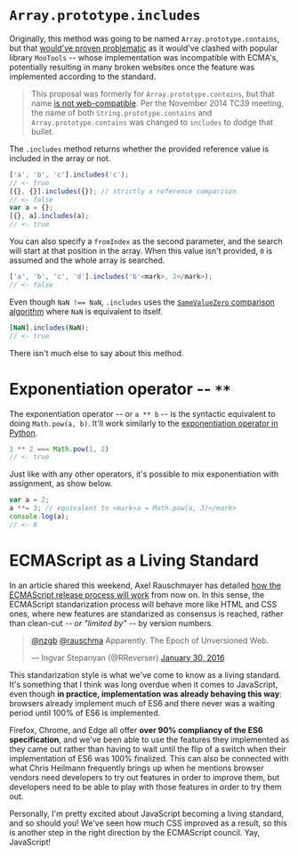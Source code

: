 # `Array.prototype.includes`

Originally, this method was going to be named `Array.prototype.contains`, but that [would've proven problematic][3] as it would've clashed with popular library `MooTools` -- whose implementation was incompatible with ECMA's, potentially resulting in many broken websites once the feature was implemented according to the standard.

> This proposal was formerly for `Array.prototype.contains`, but that name [is not web-compatible][4]. Per the November 2014 TC39 meeting, the name of both `String.prototype.contains` and `Array.prototype.contains` was changed to `includes` to dodge that bullet.

The `.includes` method returns whether the provided reference value is included in the array or not.

```js
['a', 'b', 'c'].includes('c');
// <- true
[{}, {}].includes({}); // strictly a reference comparison
// <- false
var a = {};
[{}, a].includes(a);
// <- true
```

You can also specify a `fromIndex` as the second parameter, and the search will start at that position in the array. When this value isn't provided, `0` is assumed and the whole array is searched.

```js
['a', 'b', 'c', 'd'].includes('b'<mark>, 2</mark>);
// <- false
```

Even though `NaN !== NaN`, `.includes` uses the [`SameValueZero` comparison algorithm][5] where `NaN` is equivalent to itself.

```js
[NaN].includes(NaN);
// <- true
```

There isn't much else to say about this method.

# Exponentiation operator -- `**`

The exponentiation operator -- or `a ** b` -- is the syntactic equivalent to doing `Math.pow(a, b)`. It'll work similarly to the [exponentiation operator in Python][2].

```js
1 ** 2 === Math.pow(1, 2)
// <- true
```

Just like with any other operators, it's possible to mix exponentiation with assignment, as show below.

```js
var a = 2;
a **= 3; // equivalent to <mark>a = Math.pow(a, 3)</mark>
console.log(a);
// <- 8
```

# ECMAScript as a Living Standard

In an article shared this weekend, Axel Rauschmayer has detailed [how the ECMAScript release process will work][1] from now on. In this sense, the ECMAScript standarization process will behave more like HTML and CSS ones, where new features are standarized as consensus is reached, rather than clean-cut _-- or "limited by" --_ by version numbers.

<blockquote class="twitter-tweet" lang="en"><p lang="en" dir="ltr"><a href="https://twitter.com/nzgb">@nzgb</a> <a href="https://twitter.com/rauschma">@rauschma</a> Apparently. The Epoch of Unversioned Web.</p>&mdash; Ingvar Stepanyan (@RReverser) <a href="https://twitter.com/RReverser/status/693544959618760704">January 30, 2016</a></blockquote>

This standarization style is what we've come to know as a living standard. It's something that I think was long overdue when it comes to JavaScript, even though **in practice, implementation was already behaving this way**: browsers already implement much of ES6 and there never was a waiting period until 100% of ES6 is implemented.

Firefox, Chrome, and Edge all offer **over 90% compliancy of the ES6 specification**, and we've been able to use the features they implemented as they came out rather than having to wait until the flip of a switch when their implementation of ES6 was 100% finalized. This can also be connected with what Chris Heilmann frequently brings up when he mentions browser vendors need developers to try out features in order to improve them, but developers need to be able to play with those features in order to try them out.

Personally, I'm pretty excited about JavaScript becoming a living standard, and so should you! We've seen how much CSS improved as a result, so this is another step in the right direction by the ECMAScript council. Yay, JavaScript!

[1]: http://www.2ality.com/2016/01/ecmascript-2016.html "The final feature set of ECMAScript 2016 (ES7) on 2ality.com"
[2]: http://www.pythonforbeginners.com/basics/python-operators "Python Operators – Python for Beginners"
[3]: https://github.com/tc39/Array.prototype.includes/tree/b6671aec098db241ab2d27d7bc182cc8a074edef "tc39/Array.prototype.includes on GitHub"
[4]: http://esdiscuss.org/topic/having-a-non-enumerable-array-prototype-contains-may-not-be-web-compatible "Having a non-enumerable Array.prototype.contains may not be web-compatible"
[5]:  http://www.ecma-international.org/ecma-262/6.0/#sec-samevaluezero "SameValueZero algorithm in ECMAScript specification"
